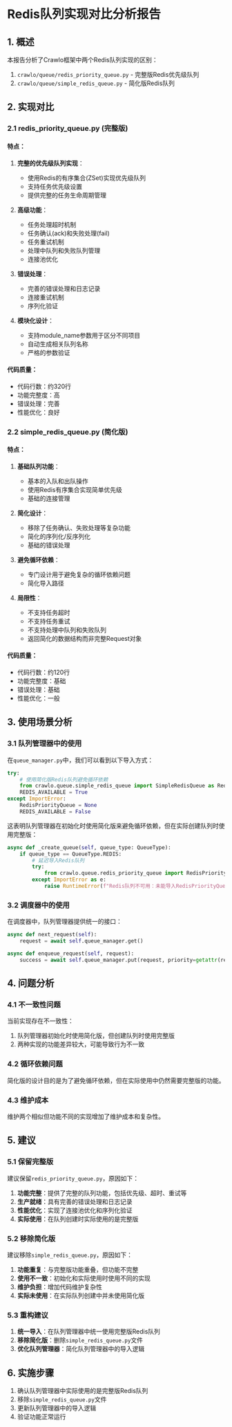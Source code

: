# Redis队列实现对比分析报告

## 1. 概述

本报告分析了Crawlo框架中两个Redis队列实现的区别：
1. `crawlo/queue/redis_priority_queue.py` - 完整版Redis优先级队列
2. `crawlo/queue/simple_redis_queue.py` - 简化版Redis队列

## 2. 实现对比

### 2.1 redis_priority_queue.py (完整版)

#### 特点：
1. **完整的优先级队列实现**：
   - 使用Redis的有序集合(ZSet)实现优先级队列
   - 支持任务优先级设置
   - 提供完整的任务生命周期管理

2. **高级功能**：
   - 任务处理超时机制
   - 任务确认(ack)和失败处理(fail)
   - 任务重试机制
   - 处理中队列和失败队列管理
   - 连接池优化

3. **错误处理**：
   - 完善的错误处理和日志记录
   - 连接重试机制
   - 序列化验证

4. **模块化设计**：
   - 支持module_name参数用于区分不同项目
   - 自动生成相关队列名称
   - 严格的参数验证

#### 代码质量：
- 代码行数：约320行
- 功能完整度：高
- 错误处理：完善
- 性能优化：良好

### 2.2 simple_redis_queue.py (简化版)

#### 特点：
1. **基础队列功能**：
   - 基本的入队和出队操作
   - 使用Redis有序集合实现简单优先级
   - 基础的连接管理

2. **简化设计**：
   - 移除了任务确认、失败处理等复杂功能
   - 简化的序列化/反序列化
   - 基础的错误处理

3. **避免循环依赖**：
   - 专门设计用于避免复杂的循环依赖问题
   - 简化导入路径

4. **局限性**：
   - 不支持任务超时
   - 不支持任务重试
   - 不支持处理中队列和失败队列
   - 返回简化的数据结构而非完整Request对象

#### 代码质量：
- 代码行数：约120行
- 功能完整度：基础
- 错误处理：基础
- 性能优化：一般

## 3. 使用场景分析

### 3.1 队列管理器中的使用

在`queue_manager.py`中，我们可以看到以下导入方式：

```python
try:
    # 使用简化版Redis队列避免循环依赖
    from crawlo.queue.simple_redis_queue import SimpleRedisQueue as RedisPriorityQueue
    REDIS_AVAILABLE = True
except ImportError:
    RedisPriorityQueue = None
    REDIS_AVAILABLE = False
```

这表明队列管理器在初始化时使用简化版来避免循环依赖，但在实际创建队列时使用完整版：

```python
async def _create_queue(self, queue_type: QueueType):
    if queue_type == QueueType.REDIS:
        # 延迟导入Redis队列
        try:
            from crawlo.queue.redis_priority_queue import RedisPriorityQueue
        except ImportError as e:
            raise RuntimeError(f"Redis队列不可用：未能导入RedisPriorityQueue ({e})")
```

### 3.2 调度器中的使用

在调度器中，队列管理器提供统一的接口：

```python
async def next_request(self):
    request = await self.queue_manager.get()

async def enqueue_request(self, request):
    success = await self.queue_manager.put(request, priority=getattr(request, 'priority', 0))
```

## 4. 问题分析

### 4.1 不一致性问题

当前实现存在不一致性：
1. 队列管理器初始化时使用简化版，但创建队列时使用完整版
2. 两种实现的功能差异较大，可能导致行为不一致

### 4.2 循环依赖问题

简化版的设计目的是为了避免循环依赖，但在实际使用中仍然需要完整版的功能。

### 4.3 维护成本

维护两个相似但功能不同的实现增加了维护成本和复杂性。

## 5. 建议

### 5.1 保留完整版

建议保留`redis_priority_queue.py`，原因如下：

1. **功能完整**：提供了完整的队列功能，包括优先级、超时、重试等
2. **生产就绪**：具有完善的错误处理和日志记录
3. **性能优化**：实现了连接池优化和序列化验证
4. **实际使用**：在队列创建时实际使用的是完整版

### 5.2 移除简化版

建议移除`simple_redis_queue.py`，原因如下：

1. **功能重复**：与完整版功能重叠，但功能不完整
2. **使用不一致**：初始化和实际使用时使用不同的实现
3. **维护负担**：增加代码维护复杂性
4. **实际未使用**：在实际队列创建中并未使用简化版

### 5.3 重构建议

1. **统一导入**：在队列管理器中统一使用完整版Redis队列
2. **移除简化版**：删除`simple_redis_queue.py`文件
3. **优化队列管理器**：简化队列管理器中的导入逻辑

## 6. 实施步骤

1. 确认队列管理器中实际使用的是完整版Redis队列
2. 移除`simple_redis_queue.py`文件
3. 更新队列管理器中的导入逻辑
4. 验证功能正常运行